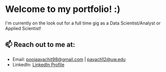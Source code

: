 # Welcome to my portfolio! :)









I'm currently on the look out for a full time gig as a Data Scientist/Analyst or Applied Scientist! 
## 📫 Reach out to me at:
- Email: poojaayachit98@gmail.com | payach12@uw.edu
- LinkedIn: [LinkedIn Profile](https://www.linkedin.com/in/pooja-ayachit/)



